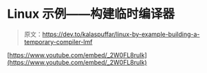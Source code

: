 # Linux 示例——构建临时编译器

> 原文：<https://dev.to/kalaspuffar/linux-by-example-building-a-temporary-compiler-lmf>

[https://www.youtube.com/embed/_2W0FL8ruIk](https://www.youtube.com/embed/_2W0FL8ruIk)